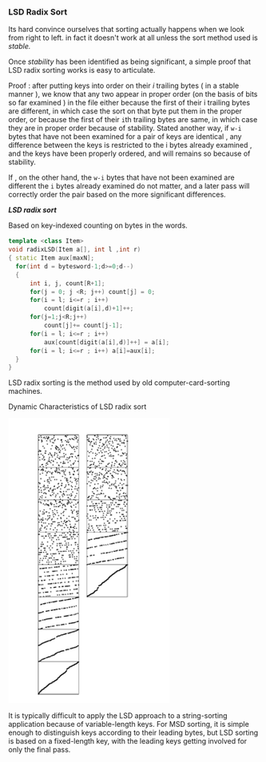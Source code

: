 ### LSD Radix Sort

Its hard convince ourselves that sorting actually happens when we look from right to left. in fact it doesn't work at all unless the sort method used is *stable.*

Once *stability* has been identified as being significant, a simple proof that LSD radix sorting works is easy to articulate.

Proof : after putting keys into order on their *i* trailing bytes ( in a stable manner ), we know that any two appear in proper order (on the basis of bits so far examined ) in the file either because the first of their i trailing bytes are different, in which case the sort on that byte put them in the proper order, or because the first of their `i`th trailing bytes are same, in which case they are in proper order because of stability. Stated another way, if `w-i` bytes that have not been examined for a pair of keys are identical , any difference between the keys is restricted to the i bytes already examined , and the keys have been properly ordered, and will remains so because of stability.

If , on the other hand, the `w-i` bytes that have not been examined are different the `i` bytes already examined do not matter, and a later pass will correctly order the pair based on the more significant differences.

***LSD radix sort***

Based on key-indexed counting on bytes in the words.

````c++
template <class Item>
void radixLSD(Item a[], int l ,int r)
{ static Item aux[maxN];
  for(int d = bytesword-1;d>=0;d--)
  {
      int i, j, count[R+1];
      for(j = 0; j <R; j++) count[j] = 0;
      for(i = l; i<=r ; i++)
          count[digit(a[i],d)+1]++;
      for(j=1;j<R;j++)
          count[j]+= count[j-1];
      for(i = l; i<=r ; i++)
          aux[count[digit(a[i],d)]++] = a[i];
      for(i = l; i<=r ; i++) a[i]=aux[i];
  }
}
````

LSD radix sorting is the method used by old computer-card-sorting machines.

Dynamic Characteristics of LSD radix sort

![image-20201205185841575](5-LSD_Radix_sort.assets\image-20201205185841575.png)

It is typically difficult to apply the LSD approach to a string-sorting application because of variable-length keys. For MSD sorting, it is simple enough to distinguish keys according to their leading bytes, but LSD sorting is based on a fixed-length key, with the leading keys getting involved for only the final pass.

